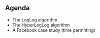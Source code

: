 ## Agenda

<ul>
<li class="fragment">The LogLog algorithm</li>

<li class="fragment">The HyperLogLog algorithm</li>

<li class="fragment">A Facebook case study (time permitting)</li>
</ul>
